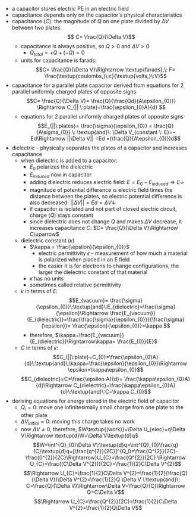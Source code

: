 - a capacitor stores electric PE in an electric field
- capacitance depends only on the capacitor's physical characteristics
- capacitance $(C)$: the magnitude of $Q$ on one plate divided by $\Delta V$ between two plates: $$ C= \frac{Q}{\Delta V}$$
	- capacitance is always positive, so $Q > 0$ and $\Delta V >0$ 
		- $Q_{total}=+Q+(-Q)=0$ 
	- units for capacitance is farads: $$C= \frac{Q}{\Delta V}\Rightarrow \textup{farads},\: F=  \frac{\textup{coulombs,}\:c}{\textup{volts,}\:V}$$
- capacitance for a parallel plate capacitor derived from equations for 2 parallel uniformly charged plates of opposite signs $$C= \frac{Q}{\Delta V}= \frac{Q}{\frac{Qd}{A\epsilon_{0}}} \Rightarrow C_{|| \:plate}=\frac{\epsilon_{0}A}{d} $$
	- equations for 2 parallel uniformly charged plates of opposite signs$$E_{||\:plates}= \frac{\sigma}{\epsilon_{0}} = \frac{Q}{A\sigma_{0}} \: \textup{and}\: \Delta V_{constant \: E}=-Ed\Rightarrow ||\Delta V|| =Ed =(\frac{Q}{A\epsilon_{0}})d$$
- dielectric - physically separates the plates of a capacitor and increases capacitance
	- when dielectric is added to a capacitor:
		- $E_{0}$ polarizes the dielectric
		- $E_{induced}$ now in capacitor
		- adding dielectric reduces electric field: $E=E_{0}-E_{induced}\Rightarrow E\downarrow$  
		- magnitude of potential difference is electric field times the distance between the plates, so electric potential difference is also decreased:  $||\Delta V||=Ed=\Delta V\downarrow$ 
		- if capacitor is isolated and not part of closed electric circuit, charge $(Q)$ stays constant
		- since dielectric does not change $Q$ and makes $\Delta V$ decrease, it increases capacitance $C$: $C= \frac{Q}{\Delta V}\Rightarrow C\uparrow$  
	- dielectric constant $(\kappa)$ 
		- $\kappa = \frac{\epsilon}{\epsilon_{0}}$ 
			- electric permittivity $\epsilon$ - measurement of how much a material is polarized when placed in an E field
			- the easier it is for electrons to change configurations, the larger the dielectric constant of that material
		- $\kappa$ has no units
		- sometimes called relative permittivity
	-  $\kappa$ in terms of $E$: $$E_{vacuum}= \frac{\sigma}{\epsilon_{0}}\:\textup{and}\:E_{dielectric}=\frac{\sigma}{\epsilon}\Rightarrow \frac{E_{vacuum}}{E_{dielectric}}=\frac{\frac{\sigma}{\epsilon_{0}}}{\frac{\sigma}{\epsilon}}= \frac{\epsilon}{\epsilon_{0}}=\kappa $$
		- therefore, $\kappa=\frac{E_{vacuum}}{E_{dielectric}}\Rightarrow\kappa= \frac{E_{0}}{E}$ 
	- $C$ in terms of $\kappa$: $$C_{||\:plate}=C_{0}=\frac{\epsilon_{0}A}{d}\:\textup{and}\:\kappa=\frac{\epsilon}{\epsilon_{0}}\Rightarrow \epsilon=\kappa\epsilon_{0}$$ $$C_{dielectric}=C=\frac{\epsilon A}{d}= \frac{\kappa\epsilon_{0}A}{d}\Rightarrow C_{dielectric}=\frac{\kappa\epsilon_{0}A}{d}\:\textup{and}\:C=\kappa C_{0}$$
- deriving equations for energy stored in the electric field of capacitor
	- $Q_{i}=0$: move one infinitesimally small charge from one plate to the other plate
	- $\Delta V_{initial}=0$: moving this charge takes no work
	- now $\Delta V\neq0$, therefore,  $W\textup{(work)}=\Delta U_{elec}=q\Delta V\Rightarrow \textup{d}W=\Delta V\textup{d}q$ $$W=\int^{Q}_{0}\Delta V\:\textup{d}q=\int^{Q}_{0}\frac{q}{C}\textup{d}q=[\frac{q^{2}}{2C}]^{Q_0=\frac{Q^{2}}{2C}-\frac{0^{2}}{2C}\Rightarrow}U_{C}=\frac{Q^{2}}{2C} \Rightarrow U_{C}=\frac{(C\Delta V^{2})}{2C}=\frac{1}{2}C\Delta V^{2}$$ $$\Rightarrow U_{C}=\frac{1}{2}C\Delta V^{2}=\frac{1}{2}(\frac{Q}{\Delta V})\Delta V^{2}=\frac{1}{2}Q \Delta V \:\textup{and}\: C=\frac{Q}{\Delta V}\Rightarrow\Delta V=\frac{Q}{C}\Rightarrow Q=C\Delta V$$ $$\Rightarrow U_{C}=\frac{Q^{2}}{2C}=\frac{1}{2}C\Delta V^{2}=\frac{1}{2}Q\Delta V$$
